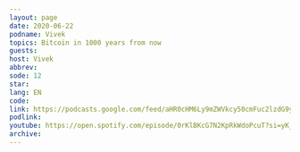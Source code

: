```yaml
---
layout: page
date: 2020-06-22
podname: Vivek
topics: Bitcoin in 1000 years from now
guests: 
host: Vivek
abbrev: 
sode: 12
star: 
lang: EN
code: 
link: https://podcasts.google.com/feed/aHR0cHM6Ly9mZWVkcy50cmFuc2lzdG9yLmZtL3RoZS12aXZlay1wb2RjYXN0/episode/MzRiZWViMjktNTE0MC00MDg5LWI3NjYtZjE0OTIxMzg3ZjA4
podlink: 
youtube: https://open.spotify.com/episode/0rKlBKcG7N2KpRkWdoPcuT?si=yK_7acdqQVakAm3Om8VbmA
archive: 
---
```


